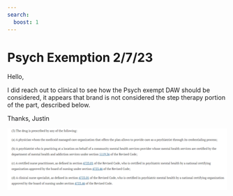```yaml
---
search:
  boost: 1
---
```


# Psych Exemption 2/7/23

Hello,

I did reach out to clinical to see how the Psych exempt DAW should be considered, it appears that brand is not considered the step therapy portion of the part, described below.

Thanks,
Justin

![Alt text](psych_exemption_1.png)
